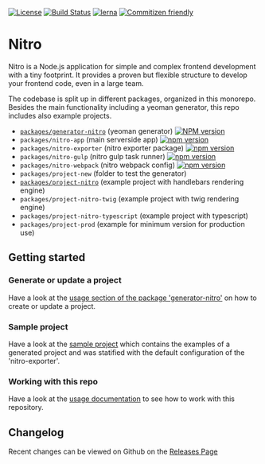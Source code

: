 [![License](https://img.shields.io/badge/license-MIT-green.svg)](http://opensource.org/licenses/MIT)
[![Build Status](https://github.com/namics/generator-nitro/workflows/ci/badge.svg?branch=master)](https://github.com/namics/generator-nitro/actions)
[![lerna](https://img.shields.io/badge/maintained%20with-lerna-cc00ff.svg)](https://lernajs.io/)
[![Commitizen friendly](https://img.shields.io/badge/commitizen-friendly-brightgreen.svg)](http://commitizen.github.io/cz-cli/)

# Nitro

Nitro is a Node.js application for simple and complex frontend development with a tiny footprint.
It provides a proven but flexible structure to develop your frontend code, even in a large team.

The codebase is split up in different packages, organized in this monorepo.
Besides the main functionality including a yeoman generator, this repo includes also example projects.

- [`packages/generator-nitro`](./packages/generator-nitro) (yeoman generator) [![NPM version](https://badge.fury.io/js/generator-nitro.svg)](https://npmjs.org/package/generator-nitro)
- `packages/nitro-app` (main serverside app) [![npm version](https://badge.fury.io/js/%40nitro%2Fapp.svg)](https://badge.fury.io/js/%40nitro%2Fapp)
- `packages/nitro-exporter` (nitro exporter package) [![npm version](https://badge.fury.io/js/%40nitro%2Fexporter.svg)](https://badge.fury.io/js/%40nitro%2Fexporter)
- `packages/nitro-gulp` (nitro gulp task runner) [![npm version](https://badge.fury.io/js/%40nitro%2Fgulp.svg)](https://badge.fury.io/js/%40nitro%2Fgulp)
- `packages/nitro-webpack` (nitro webpack config) [![npm version](https://badge.fury.io/js/%40nitro%2Fwebpack.svg)](https://badge.fury.io/js/%40nitro%2Fwebpack)
- `packages/project-new` (folder to test the generator)
- [`packages/project-nitro`](./packages/project-nitro) (example project with handlebars rendering engine)
- `packages/project-nitro-twig` (example project with twig rendering engine)
- `packages/project-nitro-typescript` (example project with typescript)
- `packages/project-prod` (example for minimum version for production use)

## Getting started

### Generate or update a project

Have a look at the [usage section of the package 'generator-nitro'](./packages/generator-nitro/readme.md#usage) on how to create
or update a project.

### Sample project

Have a look at the [sample project](https://nitro-project-test.netlify.app/)
which contains the examples of a generated project and was statified with the default configuration of the 'nitro-exporter'.

### Working with this repo

Have a look at the [usage documentation](./docs/working-with-this-repo.md) to see how to work with this repository.

## Changelog

Recent changes can be viewed on Github on the [Releases Page](https://github.com/namics/generator-nitro/releases)
